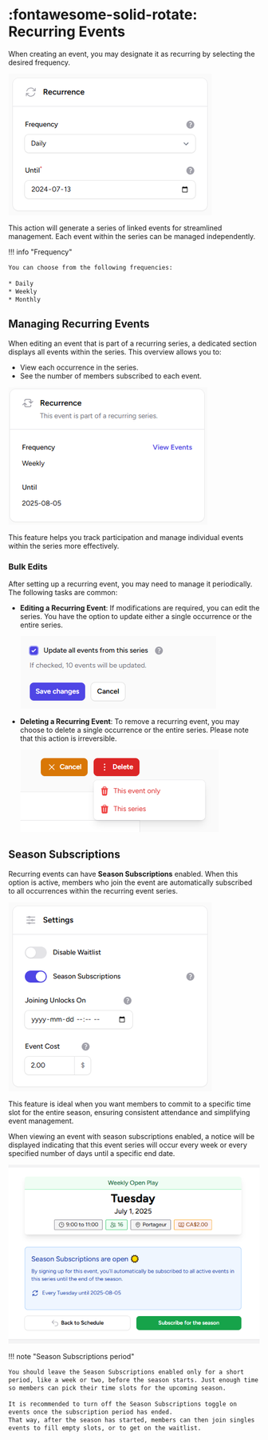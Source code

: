 # :fontawesome-solid-rotate: Recurring Events

When creating an event, you may designate it as recurring by selecting the desired frequency.

![Recurrence](../images/events/recurrence.png)

This action will generate a series of linked events for streamlined management. Each event within the series can be managed independently.

!!! info "Frequency"

    You can choose from the following frequencies:
    
    * Daily
    * Weekly
    * Monthly

## Managing Recurring Events

When editing an event that is part of a recurring series, a dedicated section displays all events within the series. This overview allows you to:

- View each occurrence in the series.
- See the number of members subscribed to each event.

![Events part of a recurring series](../images/events/part-of-recurring-series.png)

This feature helps you track participation and manage individual events within the series more effectively.

### Bulk Edits

After setting up a recurring event, you may need to manage it periodically. The following tasks are common:

* **Editing a Recurring Event**: If modifications are required, you can edit the series. You have the option to update either a single occurrence or the entire series.

    ![Update all events](../images/events/update-all-events.png)

* **Deleting a Recurring Event**: To remove a recurring event, you may choose to delete a single occurrence or the entire series. Please note that this action is irreversible.

    ![Recurring series delete](../images/events/recurring-series-delete.png)

## Season Subscriptions

Recurring events can have **Season Subscriptions** enabled. When this option is active, members who join the event are automatically subscribed to all occurrences within the recurring event series.

![Season subscription toggle](../images/events/season-subscriptions-toggle.png)

This feature is ideal when you want members to commit to a specific time slot for the entire season, ensuring consistent attendance and simplifying event management.

When viewing an event with season subscriptions enabled, a notice will be displayed indicating that this event series will occur every week or every specified number of days until a specific end date.

![Subscribe for the season](../images/events/subscribe-for-the-season.png)

!!! note "Season Subscriptions period"

    You should leave the Season Subscriptions enabled only for a short period, like a week or two, before the season starts. Just enough time so members can pick their time slots for the upcoming season.

    It is recommended to turn off the Season Subscriptions toggle on events once the subscription period has ended.
    That way, after the season has started, members can then join singles events to fill empty slots, or to get on the waitlist.

